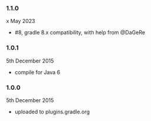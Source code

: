 ### 1.1.0 ###

x May 2023

* #8, gradle 8.x compatibility, with help from @DaGeRe

### 1.0.1 ###

5th December 2015

* compile for Java 6

### 1.0.0 ###

5th December 2015

* uploaded to plugins.gradle.org
